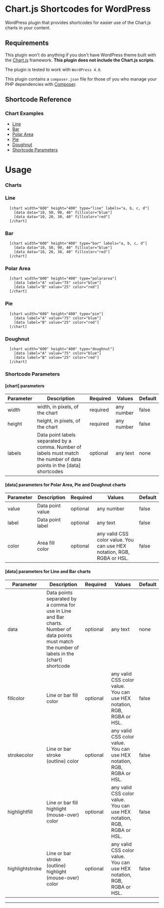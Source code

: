 Chart.js Shortcodes for WordPress
===

WordPress plugin that provides shortcodes for easier use of the Chart.js charts in your content.

## Requirements
This plugin won't do anything if you don't have WordPress theme built with the [Chart.js](http://www.chartjs.org/) framework. **This plugin does not include the Chart.js scripts**.

The plugin is tested to work with ```WordPress 4.0```.

This plugin contains a ```composer.json``` file for those of you who manage your PHP dependencies with [Composer](https://getcomposer.org).

## Shortcode Reference

### Chart Examples
* [Line](#line)
* [Bar](#bar)
* [Polar Area](#polar-area)
* [Pie](#pie)
* [Doughnut](#doughnut)
* [Shortcode Parameters](#shortcode-parameters)

# Usage

### Charts

### Line
	  [chart width="600" height="400" type="line" labels="a, b, c, d"]
        [data data="10, 50, 90, 40" fillcolor="blue"]
	    [data data="10, 20, 30, 40" fillcolor="red"]
	  [/chart]
      
### Bar
	  [chart width="600" height="400" type="bar" labels="a, b, c, d"]
        [data data="10, 50, 90, 40" fillcolor="blue"]
	    [data data="10, 20, 30, 40" fillcolor="red"]
	  [/chart]
      
### Polar Area
	  [chart width="600" height="400" type="polararea"]
        [data label="A" value="75" color="blue"]
	    [data label="B" value="25" color="red"]
	  [/chart]
      
### Pie
	  [chart width="600" height="400" type="pie"]
        [data label="A" value="75" color="blue"]
	    [data label="B" value="25" color="red"]
	  [/chart]
      
### Doughnut
	  [chart width="600" height="400" type="doughnut"]
        [data label="A" value="75" color="blue"]
	    [data label="B" value="25" color="red"]
	  [/chart]

### Shortcode Parameters

#### [chart] parameters
Parameter | Description | Required | Values | Default
--- | --- | --- | --- | ---
width | width, in pixels, of the chart | required | any number | false
height | height, in pixels, of the chart | required | any number | false
labels | Data point labels separated by a comma. Number of labels must match the number of data points in the [data] shortcodes | optional | any text | none

#### [data] parameters for Polar Area, Pie and Doughnut charts
Parameter | Description | Required | Values | Default
--- | --- | --- | --- | ---
value | Data point value | optional | any number | false
label | Data point label | optional | any text | false
color | Area fill color | optional | any valid CSS color value. You can use HEX notation, RGB, RGBA or HSL. | false

#### [data] parameters for Line and Bar charts
Parameter | Description | Required | Values | Default
--- | --- | --- | --- | ---
data | Data points separated by a comma for use in Line and Bar charts. Number of data points must match the number of labels in the [chart] shortcode | optional | any text | none
fillcolor | Line or bar fill color | optional | any valid CSS color value. You can use HEX notation, RGB, RGBA or HSL. | false
strokecolor | Line or bar stroke (outline) color | optional | any valid CSS color value. You can use HEX notation, RGB, RGBA or HSL. | false
highlightfill | Line or bar fill highlight (mouse-over) color | optional | any valid CSS color value. You can use HEX notation, RGB, RGBA or HSL. | false
highlightstroke | Line or bar stroke (outline) highlight (mouse-over) color | optional | any valid CSS color value. You can use HEX notation, RGB, RGBA or HSL. | false

* * *
